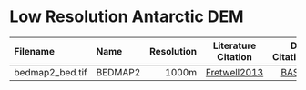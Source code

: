 # Low Resolution Antarctic DEM

| Filename           | Name                    | Resolution | Literature Citation | Data Citation/Link |
|:-------------------|:----------------------- | ----------:|:-------------------:|:------------------:|
| bedmap2_bed.tif    | BEDMAP2                 |      1000m | [Fretwell2013]      |  [BAS] [PGC]       |



[BAS]: https://secure.antarctica.ac.uk/data/bedmap2/
[PGC]: https://data.pgc.umn.edu/elev/dem/bedmap2/

[Fretwell2013]: https://doi.org/10.5194/tc-7-375-2013
